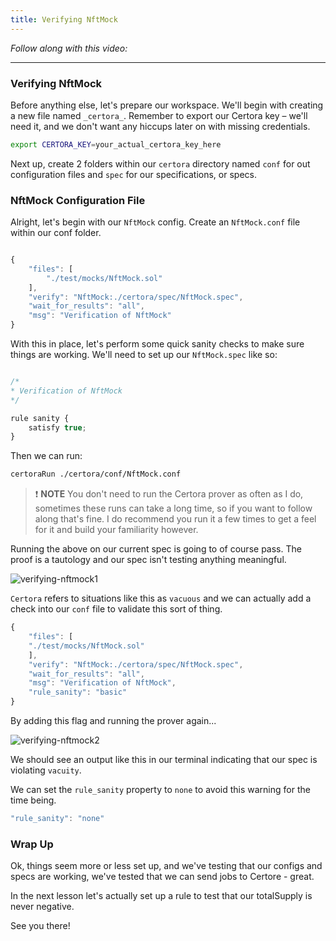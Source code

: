 ```yaml
---
title: Verifying NftMock
---
```


_Follow along with this video:_

---

### Verifying NftMock

Before anything else, let's prepare our workspace. We'll begin with creating a new file named `_certora_`. Remember to export our Certora key – we'll need it, and we don't want any hiccups later on with missing credentials.

```bash
export CERTORA_KEY=your_actual_certora_key_here
```

Next up, create 2 folders within our `certora` directory named `conf` for out configuration files and `spec` for our specifications, or specs.

### NftMock Configuration File

Alright, let's begin with our `NftMock` config. Create an `NftMock.conf` file within our conf folder.

```js

{
    "files": [
        "./test/mocks/NftMock.sol"
    ],
    "verify": "NftMock:./certora/spec/NftMock.spec",
    "wait_for_results": "all",
    "msg": "Verification of NftMock"
}

```

With this in place, let's perform some quick sanity checks to make sure things are working. We'll need to set up our `NftMock.spec` like so:

```js

/*
* Verification of NftMock
*/

rule sanity {
    satisfy true;
}
```

Then we can run:

```bash
certoraRun ./certora/conf/NftMock.conf
```

> ❗ **NOTE**
> You don't need to run the Certora prover as often as I do, sometimes these runs can take a long time, so if you want to follow along that's fine. I do recommend you run it a few times to get a feel for it and build your familiarity however.

Running the above on our current spec is going to of course pass. The proof is a tautology and our spec isn't testing anything meaningful.

![verifying-nftmock1](/formal-verification-3/5-verifying-nftmock/verifying-nftmock1.png)

`Certora` refers to situations like this as `vacuous` and we can actually add a check into our `conf` file to validate this sort of thing.

```js
{
    "files": [
    "./test/mocks/NftMock.sol"
    ],
    "verify": "NftMock:./certora/spec/NftMock.spec",
    "wait_for_results": "all",
    "msg": "Verification of NftMock",
    "rule_sanity": "basic"
}
```

By adding this flag and running the prover again...

![verifying-nftmock2](/formal-verification-3/5-verifying-nftmock/verifying-nftmock2.png)

We should see an output like this in our terminal indicating that our spec is violating `vacuity`.

We can set the `rule_sanity` property to `none` to avoid this warning for the time being.

```js
"rule_sanity": "none"
```

### Wrap Up

Ok, things seem more or less set up, and we've testing that our configs and specs are working, we've tested that we can send jobs to Certore - great.

In the next lesson let's actually set up a rule to test that our totalSupply is never negative.

See you there!
